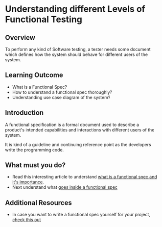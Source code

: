 # Understanding different Levels of Functional Testing

## Overview

To perform any kind of Software testing, a tester needs some document which defines how the system should behave for different users of the system.

## Learning Outcome

- What is a Functional Spec?
- How to understand a functional spec thoroughly?
- Understanding use case diagram of the system?

## Introduction 
A functional specification is a formal document used to describe a product's intended capabilities and interactions with different users of the system.

It is kind of a guideline and continuing reference point as the developers write the programming code.

## What must you do?
- Read this interesting article to understand [what is a functional spec and it's importance](https://www.itomic.com.au/what-is-a-functional-specification-and-why-is-it-important/).
- Next understand what [goes inside a functional spec](https://www.bridging-the-gap.com/functional-specification/)

## Additional Resources
- In case you want to write a functional spec yourself for your project, [check this out](https://www.justinmind.com/blog/functional-specification-documentation-quick-guide-to-making-your-own/)

